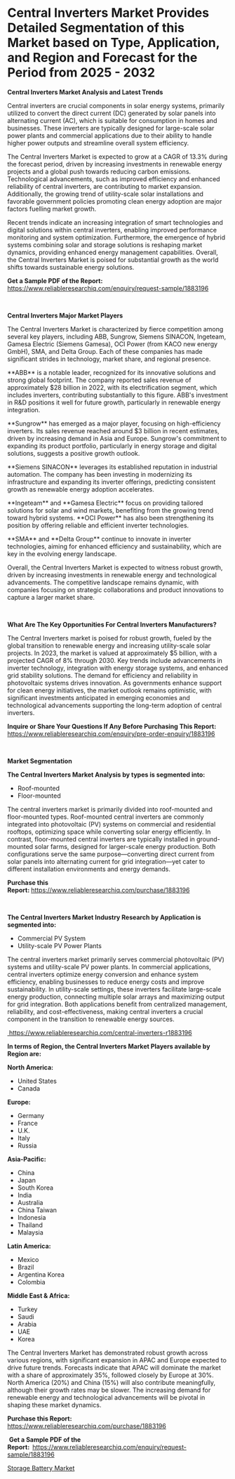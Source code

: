 <p><h1>Central Inverters Market Provides Detailed Segmentation of this Market based on Type, Application, and Region and Forecast for the Period from 2025 - 2032</h1></p><p><strong>Central Inverters Market Analysis and Latest Trends</strong></p>
<p><p>Central inverters are crucial components in solar energy systems, primarily utilized to convert the direct current (DC) generated by solar panels into alternating current (AC), which is suitable for consumption in homes and businesses. These inverters are typically designed for large-scale solar power plants and commercial applications due to their ability to handle higher power outputs and streamline overall system efficiency.</p><p>The Central Inverters Market is expected to grow at a CAGR of 13.3% during the forecast period, driven by increasing investments in renewable energy projects and a global push towards reducing carbon emissions. Technological advancements, such as improved efficiency and enhanced reliability of central inverters, are contributing to market expansion. Additionally, the growing trend of utility-scale solar installations and favorable government policies promoting clean energy adoption are major factors fuelling market growth.</p><p>Recent trends indicate an increasing integration of smart technologies and digital solutions within central inverters, enabling improved performance monitoring and system optimization. Furthermore, the emergence of hybrid systems combining solar and storage solutions is reshaping market dynamics, providing enhanced energy management capabilities. Overall, the Central Inverters Market is poised for substantial growth as the world shifts towards sustainable energy solutions.</p></p>
<p><strong>Get a Sample PDF of the Report:&nbsp;</strong> <a href="https://www.reliableresearchiq.com/enquiry/request-sample/1883196?utm_campaign=2459&utm_medium=2&utm_source=Github&utm_content=ia&utm_term=14022025&utm_id=central-inverters">https://www.reliableresearchiq.com/enquiry/request-sample/1883196</a></p>
<p>&nbsp;</p>
<p><strong>Central Inverters Major Market Players</strong></p>
<p><p>The Central Inverters Market is characterized by fierce competition among several key players, including ABB, Sungrow, Siemens SINACON, Ingeteam, Gamesa Electric (Siemens Gamesa), OCI Power (from KACO new energy GmbH), SMA, and Delta Group. Each of these companies has made significant strides in technology, market share, and regional presence.</p><p>**ABB** is a notable leader, recognized for its innovative solutions and strong global footprint. The company reported sales revenue of approximately $28 billion in 2022, with its electrification segment, which includes inverters, contributing substantially to this figure. ABB's investment in R&D positions it well for future growth, particularly in renewable energy integration.</p><p>**Sungrow** has emerged as a major player, focusing on high-efficiency inverters. Its sales revenue reached around $3 billion in recent estimates, driven by increasing demand in Asia and Europe. Sungrow's commitment to expanding its product portfolio, particularly in energy storage and digital solutions, suggests a positive growth outlook.</p><p>**Siemens SINACON** leverages its established reputation in industrial automation. The company has been investing in modernizing its infrastructure and expanding its inverter offerings, predicting consistent growth as renewable energy adoption accelerates.</p><p>**Ingeteam** and **Gamesa Electric** focus on providing tailored solutions for solar and wind markets, benefiting from the growing trend toward hybrid systems. **OCI Power** has also been strengthening its position by offering reliable and efficient inverter technologies.</p><p>**SMA** and **Delta Group** continue to innovate in inverter technologies, aiming for enhanced efficiency and sustainability, which are key in the evolving energy landscape.</p><p>Overall, the Central Inverters Market is expected to witness robust growth, driven by increasing investments in renewable energy and technological advancements. The competitive landscape remains dynamic, with companies focusing on strategic collaborations and product innovations to capture a larger market share.</p></p>
<p>&nbsp;</p>
<p><strong>What Are The Key Opportunities For Central Inverters Manufacturers?</strong></p>
<p><p>The Central Inverters market is poised for robust growth, fueled by the global transition to renewable energy and increasing utility-scale solar projects. In 2023, the market is valued at approximately $5 billion, with a projected CAGR of 8% through 2030. Key trends include advancements in inverter technology, integration with energy storage systems, and enhanced grid stability solutions. The demand for efficiency and reliability in photovoltaic systems drives innovation. As governments enhance support for clean energy initiatives, the market outlook remains optimistic, with significant investments anticipated in emerging economies and technological advancements supporting the long-term adoption of central inverters.</p></p>
<p><strong>Inquire or Share Your Questions If Any Before Purchasing This Report:</strong> <a href="https://www.reliableresearchiq.com/enquiry/pre-order-enquiry/1883196?utm_campaign=2459&utm_medium=2&utm_source=Github&utm_content=ia&utm_term=14022025&utm_id=central-inverters">https://www.reliableresearchiq.com/enquiry/pre-order-enquiry/1883196</a></p>
<p>&nbsp;</p>
<p><strong>Market Segmentation</strong></p>
<p><strong>The Central Inverters Market Analysis by types is segmented into:</strong></p>
<p><ul><li>Roof-mounted</li><li>Floor-mounted</li></ul></p>
<p><p>The central inverters market is primarily divided into roof-mounted and floor-mounted types. Roof-mounted central inverters are commonly integrated into photovoltaic (PV) systems on commercial and residential rooftops, optimizing space while converting solar energy efficiently. In contrast, floor-mounted central inverters are typically installed in ground-mounted solar farms, designed for larger-scale energy production. Both configurations serve the same purpose—converting direct current from solar panels into alternating current for grid integration—yet cater to different installation environments and energy demands.</p></p>
<p><strong>Purchase this Report:&nbsp;</strong><a href="https://www.reliableresearchiq.com/purchase/1883196?utm_campaign=2459&utm_medium=2&utm_source=Github&utm_content=ia&utm_term=14022025&utm_id=central-inverters">https://www.reliableresearchiq.com/purchase/1883196</a></p>
<p>&nbsp;</p>
<p><strong>The Central Inverters Market Industry Research by Application is segmented into:</strong></p>
<p><ul><li>Commercial PV System</li><li>Utility-scale PV Power Plants</li></ul></p>
<p><p>The central inverters market primarily serves commercial photovoltaic (PV) systems and utility-scale PV power plants. In commercial applications, central inverters optimize energy conversion and enhance system efficiency, enabling businesses to reduce energy costs and improve sustainability. In utility-scale settings, these inverters facilitate large-scale energy production, connecting multiple solar arrays and maximizing output for grid integration. Both applications benefit from centralized management, reliability, and cost-effectiveness, making central inverters a crucial component in the transition to renewable energy sources.</p></p>
<p><a href="https://www.reliableresearchiq.com/central-inverters-r1883196?utm_campaign=2459&utm_medium=2&utm_source=Github&utm_content=ia&utm_term=14022025&utm_id=central-inverters">&nbsp;https://www.reliableresearchiq.com/central-inverters-r1883196</a></p>
<p><strong>In terms of Region, the Central Inverters Market Players available by Region are:</strong></p>
<p>
    <p> <strong> North America: </strong>
        <ul>
            <li>United States</li>
            <li>Canada</li>
        </ul>
        </p> 
    <p> <strong> Europe: </strong>
        <ul>
            <li>Germany</li>
            <li>France</li>
            <li>U.K.</li>
            <li>Italy</li>
            <li>Russia</li>
        </ul>
        </p> 
    <p> <strong> Asia-Pacific: </strong>
        <ul>
            <li>China</li>
            <li>Japan</li>
            <li>South Korea</li>
            <li>India</li>
            <li>Australia</li>
            <li>China Taiwan</li>
            <li>Indonesia</li>
            <li>Thailand</li>
            <li>Malaysia</li>
        </ul>
        </p> 
    <p> <strong> Latin America: </strong>
        <ul>
            <li>Mexico</li>
            <li>Brazil</li>
            <li>Argentina Korea</li>
            <li>Colombia</li>
        </ul>
        </p> 
    <p> <strong> Middle East & Africa: </strong>
        <ul>
            <li>Turkey</li>
            <li>Saudi</li>
            <li>Arabia</li>
            <li>UAE</li>
            <li>Korea</li>
        </ul>
    </p>
    </p>
<p><p>The Central Inverters Market has demonstrated robust growth across various regions, with significant expansion in APAC and Europe expected to drive future trends. Forecasts indicate that APAC will dominate the market with a share of approximately 35%, followed closely by Europe at 30%. North America (20%) and China (15%) will also contribute meaningfully, although their growth rates may be slower. The increasing demand for renewable energy and technological advancements will be pivotal in shaping these market dynamics.</p></p>
<p><strong>Purchase this Report: </strong><a href="https://www.reliableresearchiq.com/purchase/1883196?utm_campaign=2459&utm_medium=2&utm_source=Github&utm_content=ia&utm_term=14022025&utm_id=central-inverters">https://www.reliableresearchiq.com/purchase/1883196</a></p>
<p>&nbsp;<strong>Get a Sample PDF of the Report:&nbsp;&nbsp;</strong><a href="https://www.reliableresearchiq.com/enquiry/request-sample/1883196?utm_campaign=2459&utm_medium=2&utm_source=Github&utm_content=ia&utm_term=14022025&utm_id=central-inverters">https://www.reliableresearchiq.com/enquiry/request-sample/1883196</a></p>
<p><strong></strong></p>
<p><p><a href="https://github.com/hartsockdonnette82/Market-Research-Report-List-1/blob/main/storage-battery-market.md?utm_campaign=2459&utm_medium=2&utm_source=Github&utm_content=ia&utm_term=14022025&utm_id=central-inverters">Storage Battery Market</a></p></p>